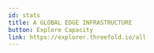 ```yaml
---
id: stats
title: A GLOBAL EDGE INFRASTRUCTURE
button: Explore Capacity
link: https://explorer.threefold.io/all 
---
```


